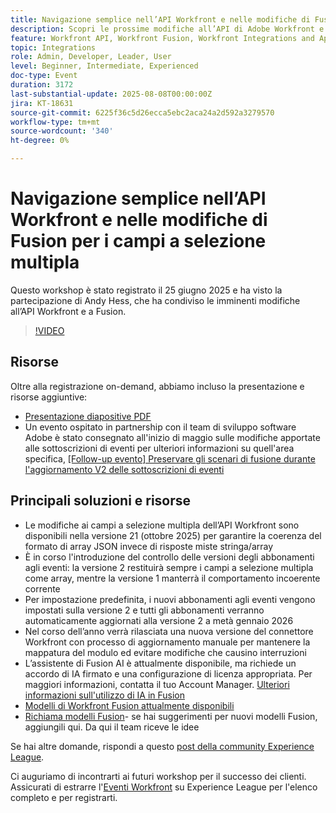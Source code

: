 ```yaml
---
title: Navigazione semplice nell’API Workfront e nelle modifiche di Fusion per i campi a selezione multipla
description: Scopri le prossime modifiche all’API di Adobe Workfront e a Fusion, inclusi gli aggiornamenti per più campi selezionati, il controllo delle versioni degli abbonamenti agli eventi e le strategie per evitare di interrompere le modifiche.
feature: Workfront API, Workfront Fusion, Workfront Integrations and Apps
topic: Integrations
role: Admin, Developer, Leader, User
level: Beginner, Intermediate, Experienced
doc-type: Event
duration: 3172
last-substantial-update: 2025-08-08T00:00:00Z
jira: KT-18631
source-git-commit: 6225f36c5d26ecca5ebc2aca24a2d592a3279570
workflow-type: tm+mt
source-wordcount: '340'
ht-degree: 0%

---
```



# Navigazione semplice nell’API Workfront e nelle modifiche di Fusion per i campi a selezione multipla

Questo workshop è stato registrato il 25 giugno 2025 e ha visto la partecipazione di Andy Hess, che ha condiviso le imminenti modifiche all’API Workfront e a Fusion.

>[!VIDEO](https://video.tv.adobe.com/v/3469978/?learn=on&enablevpops)

## Risorse

Oltre alla registrazione on-demand, abbiamo incluso la presentazione e risorse aggiuntive:
* [Presentazione diapositive PDF](https://workfront-experience.s3.us-west-2.amazonaws.com/Training/Guides/Customer+Success+at+Scale/Navigating+the+API+and+Fusion+Changes+for+Multi-Select+Fields+with+Ease+062425.pdf)
* Un evento ospitato in partnership con il team di sviluppo software Adobe è stato consegnato all&#39;inizio di maggio sulle modifiche apportate alle sottoscrizioni di eventi per ulteriori informazioni su quell&#39;area specifica, [[Follow-up evento] Preservare gli scenari di fusione durante l&#39;aggiornamento V2 delle sottoscrizioni di eventi](https://experienceleaguecommunities.adobe.com/t5/workfront-discussions/event-follow-up-preserving-your-fusion-scenarios-during-the/m-p/754182#M4041)

## Principali soluzioni e risorse

* Le modifiche ai campi a selezione multipla dell’API Workfront sono disponibili nella versione 21 (ottobre 2025) per garantire la coerenza del formato di array JSON invece di risposte miste stringa/array
* È in corso l&#39;introduzione del controllo delle versioni degli abbonamenti agli eventi: la versione 2 restituirà sempre i campi a selezione multipla come array, mentre la versione 1 manterrà il comportamento incoerente corrente
* Per impostazione predefinita, i nuovi abbonamenti agli eventi vengono impostati sulla versione 2 e tutti gli abbonamenti verranno automaticamente aggiornati alla versione 2 a metà gennaio 2026
* Nel corso dell’anno verrà rilasciata una nuova versione del connettore Workfront con processo di aggiornamento manuale per mantenere la mappatura del modulo ed evitare modifiche che causino interruzioni
* L’assistente di Fusion AI è attualmente disponibile, ma richiede un accordo di IA firmato e una configurazione di licenza appropriata. Per maggiori informazioni, contatta il tuo Account Manager. [Ulteriori informazioni sull&#39;utilizzo di IA in Fusion](https://experienceleague.adobe.com/it/docs/workfront-fusion/using/manage-scenarios/fusion-ai-assistant)
* [Modelli di Workfront Fusion attualmente disponibili](https://experienceleague.adobe.com/it/docs/workfront-fusion/using/create-and-manage-templates/currently-available-fusion-templates)
* [Richiama modelli Fusion](https://experienceleaguecommunities.adobe.com/t5/workfront-discussions/call-for-fusion-template-ideas/m-p/732085#M3686)- se hai suggerimenti per nuovi modelli Fusion, aggiungili qui. Da qui il team riceve le idee  

Se hai altre domande, rispondi a questo [post della community Experience League](https://experienceleaguecommunities.adobe.com/t5/workfront-discussions/event-follow-up-navigating-the-workfront-api-and-fusion-changes/td-p/761253). 

Ci auguriamo di incontrarti ai futuri workshop per il successo dei clienti.  Assicurati di estrarre l&#39;[Eventi Workfront](https://experienceleague.adobe.com/events/?lang=it&filters=Workfront) su Experience League per l&#39;elenco completo e per registrarti.